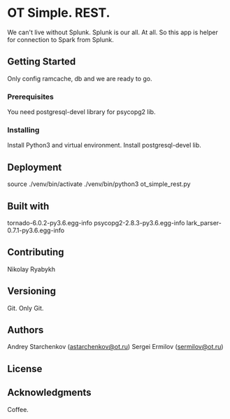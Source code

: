 # OT Simple. REST.

We can't live without Splunk. Splunk is our all. At all. So this app is helper for connection to Spark from Splunk.

## Getting Started

Only config ramcache, db and we are ready to go. 

### Prerequisites

You need postgresql-devel library for psycopg2 lib.

### Installing

Install Python3 and virtual environment.
Install postgresql-devel lib.

## Deployment

source ./venv/bin/activate
./venv/bin/python3 ot_simple_rest.py

## Built with

tornado-6.0.2-py3.6.egg-info
psycopg2-2.8.3-py3.6.egg-info
lark_parser-0.7.1-py3.6.egg-info

## Contributing

Nikolay Ryabykh

## Versioning

Git. Only Git.

## Authors

Andrey Starchenkov (astarchenkov@ot.ru)
Sergei Ermilov (sermilov@ot.ru)

## License



## Acknowledgments

Coffee.
